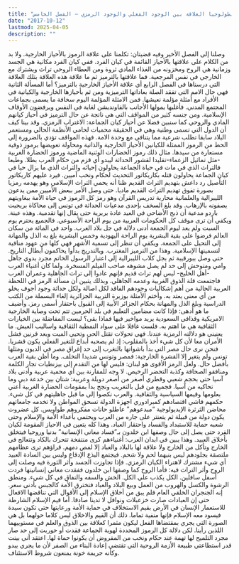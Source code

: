 ```yaml
---
title: "أنطولوجيا العلاقة بين الوجود الفعلي والوجود الرمزي – الفصل الخامس"
date: "2017-10-12"
lastmod: 2025-04-05
description: ""
---
```

وصلنا إلى الفصل الأخير وفيه قضيتان: تكلمنا على علاقة الرموز بالأحياز الخارجية. ولا بد من الكلام على علاقتها بالأحياز القائمة في كيان الفرد. ففي كيان الفرد مكانية هي الجسد وزمانية هي الروح ومخزونه من الغذاء المادي ثروة ومن العطاء الروحي تراث ويشترك مع الخارجي في نفس المرجعية. فما علاقتها بالترميز ثم ما علاقة هذه العلاقة بتلك العلاقة التي درسناها في الفصل الرابع أي علاقة الأحياز الخارجية بالترميز؟ أما المسألة الثانية فهي حال الامم التي تفقد الصلة بعاداتها الترميزية ومن ثم بأحيازها الخارجية والكيانية في الأفراد مع أمثلة مؤلمة نعيشها. فمن الامثلة المؤلمة اليوم سخافة ما يسمى بجماعات المجتمع المدني. فأغلبها يمولها الأجانب بالفاونديشن لغاية في النفس ويرفضون الأوقاف الإسلامية. ومن جنسه كثير من المواقف التي هي ناتجة عن حال الترميز في أحياز كيانهم المادي والروحي كما سنبين فضلا عن أحياز كيان الجماعة: الاغتراب الرمزي. وقد بينا كيف أن الدول التي تسمى وطنية وهي في الحقيقة محميات لحامي الأنظمة الحالي ومستعمر البلاد سابقا تطلب شرعية مما يتنافى مع وحدة الامة. فهذه المواقف تؤدي بالضرورة إلى الحط من الرموز الممثلة للكيانين الأحياز الخارجية والذاتية ومحاولة تعويضها برموز ذوقية مستعارة من سيدها. مثال ذلك رموز الحضارات الوثنية الماضية ورموز الحضارة الغربية -مثل تماثيل الزعماء-تقليدا لقشور الحداثة ليبدو أي قزم من حكام العرب بطلا. وطبعا فالتراث الذي في مات في حياة الجماعة يحاولون إحيائه والتراث الذي ما يزال حيا في كيان الجماعة يحاولون قتله بكاريكاتور التحديث لحكام ونخب أميين. فيرد عليهم كاريكاتور التأصيل رد داعش بتهديم التراث القديم ظنا أنه يحمي التراث الإسلامي وهو يهدمه رمزيا بصورة تفوق تهديم التراث القديم ماديا. حتى وصل الأمر ببعض الأميين ممن يدعون الليبرالية والعلمانية محاربة تدريس القرآن وهو رمز كل الرموز في حياة الأمة ببغاويتهم يصفونه بالإرهاب. وقد بلغ السخف بإحدى مدعيات الحداثة في تونس إلى محاكاة بريجيت باردو مدعية أن ذبح الأضاحي في العيد عادة بربرية حتى يقال إنها تقدمية. وهذه عينة. ويكفي أن ترى موقف كل الحكومات العربية من يوم الراحة الأسبوعي. فالجميع يحترم يوم السبت ولم يعد ليوم الجمعة أدنى دلالة في جل بلاد العرب. واحد في المائة من سكان العالم فرضوا على بقية البشرية يوم الراحة اليهودية وخمس البشرية بلغ به الذل والمهانة إلى التحيل على الجمعة. ويكفي أن تنظر إلى تسمية الأشهر فهي كلها من عهود منافية لتسميتها الإسلامية. وهذا من الترميز المغترب. وبالتدريج بدأوا يحاكمون أبطال التاريخ. حتى وصل ببورقيبة ثم بجل كلاب الليبرالية إلى اعتبار الرسول الخاتم مجرد بدوي جاهل وامي ومتوحش إلى حد لم يصل مشوهه صاحب الفيلم المسخرة. ولما كان أغنياء العرب -أهل الخليج- ليس لهم تراث قديم فإنهم عادوا إلى تراث الجاهلية وعمران الغرب فاجتمعت قلة الذوق الغربية وعدمه الجاهلي. وبذلك يتبين أن مسألة الرمز في اللحظة العربية الحالية من أهم إشكاليات وجودهم الفاقد لكل اصالة ولكل حداثة وجود أجوف يخلو من أي معنى يعتد به. وأختم الأمثلة بوزيرة التربية الجزائرية إلغاء البسملة من الكتب الدراسية وبلغ الذل والمهانة بحكام الجزائر الأبية إلى القبول باحتقار أسمى رمز. وأضيف ما هو أدهى: فإذا كانت مضامين التعليم في بلد الحرمين تتم تحت وصاية الخارجية الامريكية وقذافي السعودية يريد مواخير فيها فماذا بقي؟ ليست المفاضلة بين الخيارات الثقافية هي ما اهتم به. فلست غافلا على سواد النمطية الثقافية واساليب العيش. ما يعنيني هو دلالته الرمزية عندنا. فهي تحولات تقتل الحي وتحيي الميت وبعد قرنين فشل الأمران معا لأن كل شيء أخذ بالمقلوب: إذ لم يصحبه أبداع للتغير الفعلي يكون قشريا. فنحن نرى حال مصر التي بدأ باشواتها بالتغرب إلى حد إغراق مصر في الديون ومثلها تونس ولم يتغير إلا القشرة الخارجية: فمصر وتونس شديدا التخلف. وما أظن بقية العرب بأفضل حال. ولعل الرمز الأقوى هو لبنان: فليس لها من التقدم إلى بيزنطيات تجار الكلمة ومنافقو الصحافة وكذبة التحضر الرخيص. لا وجه للمقارنة بين أي محمية عربية وأدنى بلاد آسيا حتى بحجم شعبي وقطري أصغر من أصغر دويلة وعربية: شتان بين خدعة دبي وما تحاكيه من آسيا. فجميع من قبل بالتغريب ونجح بدأ بمقومات الحضارة الغربية أعني بعلومها وقيمها السياسية والثقافية. والعرب نكصوا إلى ما قبل جاهليتهم في كل شيء. حكمهم فاشي اقتصادهم كمبرادوري اجهزة الدولة تسحق المواطن ولا تخدمه جامعاتهم محاضن الثرثرة الإيديولوجية “مبدعوهم” عاطلو حانات مفكروهم طواويس. كل عضروت يكون دولة من قبيلة ثم يتعنتر على جاره من العرب ويحتمي بأعداء الأمة والإسلام وحتى شعبه حماية للاستبداد والفساد واحتقار العباد. وهذا كله يتعين في الاحياز المقومة لكيان الفرد حتى يصل إلى حال وصفها ابن خلدون بـ”فساد معاني الإنسانية” بدنيا وروحيا فيتخلق بأخلاق العبيد. وهذا يبين في ابدان العرب: أغنياءهم كرى منتفخة تتحرك بالكاد وتتعالج في الخارج وتأكل من الخارج ولا علاقة لها بالبلاد والعباد إلا لمص دمهم. قراؤهم ترى عظامهم ملتصقة بجلودهم ليس بنيهما لحم ولا شحم. فيجتمع البذع الإدقاع وليس بين السادة العبيد أي شيء مشترك لاهتراء الكيان الرمزي. فإذا تجاوزت الجسد وأثر الثورة فيه وصلت إلى الروح وأثر التراث فيه: فأما الروح كما وصفها ابن خلدون ففقدت معاني إنسانيتها فردت أسفل سافلين. الكل يكذب على الكل. الخش والسفه والنفاق في كل شيء. ومنطق الرشوة والكسل والهروب من العمل وبيع البلاد والعباد فتخترق الأمة كالجبس بأدنى سعر. إنه الجنجران الخلقي العام فلم يبق من أخلاق الإسلام إلى الأقوال التي تناقضها الافعال حتى إن العبادات صارت خزعبلات ونوافل لا تدينا صادقا. أما قيم الإسلام الشارطة للاستعمار الإنسان في الأرض بقيم الاستخلاف في حماية الأمة ورعايتها حتى تكون سيدة فيسود معه الإسلام فإنها منفية تماما. ذلك أن القيم والاخلاق ليس كلاما حولهما بل هي الصورة التي يجري بمقتضاها الفعل ليكون مثمرا كعلاقة بين الذوق والعلم في مستوييهما اللذين رأينا. لكن دلالة كل الرموز المحددة لهوية الجماعة فقدت أو حوربت إلى حد صار مجرد التلميح لها تهمة عند حكام ونخب من المفروض أن يكونوا حماة لها. اعتقد أني بينت قدر استطاعتي طبيعة الأزمة الروحية التي تقتضي إعادة البناء من الصفر لأن ما يجري يبدو وكأنه جريمة خونة يمنعون شروط الاستئناف.

